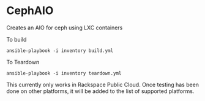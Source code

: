 # CephAIO
Creates an AIO for ceph using LXC containers


To build

` ansible-playbook -i inventory build.yml `

To Teardown

` ansible-playbook -i inventory teardown.yml `


This currently only works in Rackspace Public Cloud. Once testing has been done on other platforms, it will be added to the list of supported platforms.
